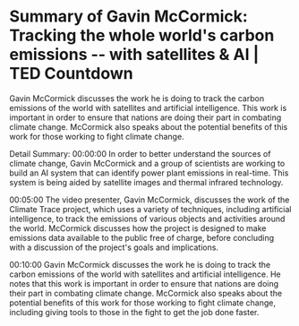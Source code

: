 # Summary of Gavin McCormick: Tracking the whole world's carbon emissions -- with satellites & AI | TED Countdown

Gavin McCormick discusses the work he is doing to track the carbon emissions of the world with satellites and artificial intelligence. This work is important in order to ensure that nations are doing their part in combating climate change. McCormick also speaks about the potential benefits of this work for those working to fight climate change.

Detail Summary: 
00:00:00
In order to better understand the sources of climate change, Gavin McCormick and a group of scientists are working to build an AI system that can identify power plant emissions in real-time. This system is being aided by satellite images and thermal infrared technology.

00:05:00
The video presenter, Gavin McCormick, discusses the work of the Climate Trace project, which uses a variety of techniques, including artificial intelligence, to track the emissions of various objects and activities around the world. McCormick discusses how the project is designed to make emissions data available to the public free of charge, before concluding with a discussion of the project's goals and implications.

00:10:00
Gavin McCormick discusses the work he is doing to track the carbon emissions of the world with satellites and artificial intelligence. He notes that this work is important in order to ensure that nations are doing their part in combating climate change. McCormick also speaks about the potential benefits of this work for those working to fight climate change, including giving tools to those in the fight to get the job done faster.

